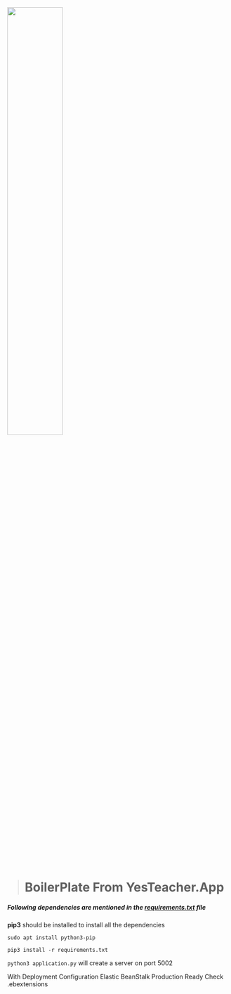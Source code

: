 <img src="https://yesteacher.app/img/yesteacher.png" width="50%"/>

>  # BoilerPlate From YesTeacher.App

##### Following dependencies are mentioned in the [requirements.txt](requirements.txt) file
**pip3** should be installed to install all the dependencies

`sudo apt install python3-pip`

`pip3 install -r requirements.txt`

`python3 application.py` will create a server on port 5002


With Deployment Configuration Elastic BeanStalk Production Ready Check .ebextensions


